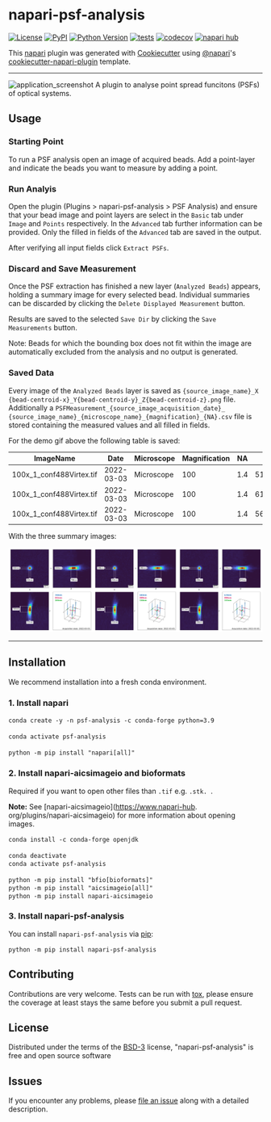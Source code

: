 # napari-psf-analysis

[![License](https://img.shields.io/badge/License-BSD_3--Clause-blue.svg)](https://opensource.org/licenses/BSD-3-Clause)
[![PyPI](https://img.shields.io/pypi/v/napari-psf-analysis.svg?color=green)](https://pypi.org/project/napari-psf-analysis)
[![Python Version](https://img.shields.io/pypi/pyversions/napari-psf-analysis.svg?color=green)](https://python.org)
[![tests](https://github.com/fmi-faim/napari-psf-analysis/workflows/tests/badge.svg)](https://github.com/fmi-faim/napari-psf-analysis/actions)
[![codecov](https://codecov.io/gh/fmi-faim/napari-psf-analysis/branch/main/graph/badge.svg)](https://codecov.io/gh/fmi-faim/napari-psf-analysis)
[![napari hub](https://img.shields.io/endpoint?url=https://api.napari-hub.org/shields/napari-psf-analysis)](https://napari-hub.org/plugins/napari-psf-analysis)

This [napari] plugin was generated with [Cookiecutter] using [@napari]'s [cookiecutter-napari-plugin] template.

---
![application_screenshot](./figs/napari-psf-analysis_demo.gif)
A plugin to analyse point spread funcitons (PSFs) of optical systems.

## Usage
### Starting Point
To run a PSF analysis open an image of acquired beads. Add a point-layer
and indicate the beads you want to measure by adding a point.

### Run Analyis
Open the plugin (Plugins > napari-psf-analysis > PSF Analysis) and ensure
that your bead image and point layers are select in the `Basic` tab under
`Image` and `Points` respectively.
In the `Advanced` tab further information can be provided. Only the filled
in fields of the `Advanced` tab are saved in the output.

After verifying all input fields click `Extract PSFs`.

### Discard and Save Measurement
Once the PSF extraction has finished a new layer (`Analyzed Beads`) appears,
holding a summary
image for every selected bead.
Individual summaries can be discarded by clicking the `Delete Displayed
Measurement` button.

Results are saved to the selected `Save Dir` by clicking the `Save
Measurements` button.

Note: Beads for which the bounding box does not fit within the image are
automatically excluded from the analysis and no output is generated.


### Saved Data
Every image of the `Analyzed Beads` layer is saved as `{source_image_name}_X
{bead-centroid-x}_Y{bead-centroid-y}_Z{bead-centroid-z}.png` file.
Additionally a `PSFMeasurement_{source_image_acquisition_date}_
{source_image_name}_{microscope_name}_{magnification}_{NA}.csv` file is
stored containing the measured values and all filled in fields.

For the demo gif above the following table is saved:

|ImageName               |Date      |Microscope|Magnification|NA |Amplitude        |Background        |X                 |Y                 |Z                 |FWHM_X            |FWHM_Y            |FWHM_Z           |PrincipalAxis_1  |PrincipalAxis_2   |PrincipalAxis_3   |SignalToBG        |XYpixelsize|Zspacing|cov_xx            |cov_xy             |cov_xz           |cov_yy           |cov_yz             |cov_zz           |sde_peak         |sde_background      |sde_X              |sde_Y              |sde_Z              |sde_cov_xx        |sde_cov_xy        |sde_cov_xz        |sde_cov_yy        |sde_cov_yz        |sde_cov_zz        |Comment        |PSF_path                                                   |
|------------------------|----------|----------|-------------|---|-----------------|------------------|------------------|------------------|------------------|------------------|------------------|-----------------|-----------------|------------------|------------------|------------------|-----------|--------|------------------|-------------------|-----------------|-----------------|-------------------|-----------------|-----------------|--------------------|-------------------|-------------------|-------------------|------------------|------------------|------------------|------------------|------------------|------------------|---------------|-----------------------------------------------------------|
|100x_1_conf488Virtex.tif|2022-03-03|Microscope|100          |1.4|5169.285944782688|110.18242108419038|2605.150064016795 |2778.5159415714847|2223.0135754293333|205.83948141718292|193.26935441526453|673.333737589546 |673.8395142125338|204.76810910270055|192.64368202154003|46.91570482765882 |65.0       |200.0   |7640.8541537792735|-13.739986414927806|2461.133326066555|6736.131301493249|-1761.0316747094355|81760.83213128973|6.07230627881135 |0.0428908418118399  |0.0918331172590858 |0.08622431079805634|0.30039707647545805|16.058330709118493|10.658894965304015|37.31418836385325 |14.157198228507017|34.96459026793594 |171.82884173452643|This is a demo.|./100x_1_conf488Virtex.tif_Bead_X2605.2_Y2778.5_Z2223.0.png|
|100x_1_conf488Virtex.tif|2022-03-03|Microscope|100          |1.4|6135.157449356215|110.45693133711426|2579.1750636343136|2665.971138363623 |2236.556334604507 |210.3414510686511 |197.70468562397645|688.7450949822045|689.0569862986882|209.38893767869146|197.62898832950918|55.543435573379554|65.0       |200.0   |7978.739450747766 |71.03860432658904  |2445.186895806542|7048.853370163676|194.33624544039762 |85546.37080807924|6.427131015205848|0.04702336845023734 |0.08368900397680192|0.0786607859867236 |0.2740328722683267 |14.954667965040326|9.937027929319177 |34.76778883464614 |13.21218589548314 |32.53756104188376 |160.34176367808521|This is a demo.|./100x_1_conf488Virtex.tif_Bead_X2579.2_Y2666.0_Z2236.6.png|
|100x_1_conf488Virtex.tif|2022-03-03|Microscope|100          |1.4|5622.117168996411|110.12846686628077|2387.1094900635194|2575.7229681487956|2280.3111520343996|214.6603075814513 |210.29252188934618|707.5199298039764|708.9044265632655|211.44593966381632|208.88171792203815|51.05053515203157 |65.0       |200.0   |8309.75169186637  |216.78540934275736 |4866.991328053463|7975.027887810296|2320.8118890686897 |90273.83813806984|6.840381484837519|0.052450225692372655|0.09919251952617283|0.09717397041964153|0.32694856225371205|18.089302104598307|12.53155240411209 |42.809428898592365|17.360668540008014|41.444943537461285|196.52752653343444|This is a demo.|./100x_1_conf488Virtex.tif_Bead_X2387.1_Y2575.7_Z2280.3.png|

With the three summary images:

![summaries](figs/summaries.png)

---

## Installation
We recommend installation into a fresh conda environment.

### 1. Install napari
```shell
conda create -y -n psf-analysis -c conda-forge python=3.9

conda activate psf-analysis

python -m pip install "napari[all]"
```

### 2. Install napari-aicsimageio and bioformats
Required if you want to open other files than `.tif` e.g. `.stk. `.

__Note:__ See [napari-aicsimageio](https://www.napari-hub.
org/plugins/napari-aicsimageio) for more information about opening images.
```shell
conda install -c conda-forge openjdk

conda deactivate
conda activate psf-analysis

python -m pip install "bfio[bioformats]"
python -m pip install "aicsimageio[all]"
python -m pip install napari-aicsimageio
```

### 3. Install napari-psf-analysis
You can install `napari-psf-analysis` via [pip]:

```shell
python -m pip install napari-psf-analysis
```



## Contributing

Contributions are very welcome. Tests can be run with [tox], please ensure
the coverage at least stays the same before you submit a pull request.

## License

Distributed under the terms of the [BSD-3] license,
"napari-psf-analysis" is free and open source software

## Issues

If you encounter any problems, please [file an issue](https://github.com/fmi-faim/napari-psf-analysis/issues) along with a detailed description.

[napari]: https://github.com/napari/napari
[Cookiecutter]: https://github.com/audreyr/cookiecutter
[cookiecutter-napari-plugin]: https://github.com/napari/cookiecutter-napari-plugin
[@napari]: https://github.com/napari
[BSD-3]: http://opensource.org/licenses/BSD-3-Clause

[napari]: https://github.com/napari/napari
[tox]: https://tox.readthedocs.io/en/latest/
[pip]: https://pypi.org/project/pip/
[PyPI]: https://pypi.org/
